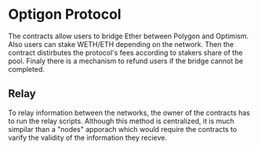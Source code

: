 # Optigon Protocol

The contracts allow users to bridge Ether between Polygon and Optimism. Also users can stake WETH/ETH depending on the network. Then the contract distirbutes the protocol's fees  according to stakers share of the pool. Finaly there is a mechanism to refund users if the bridge cannot be completed.

## Relay

To relay information between the networks, the owner of the contracts has to run the relay scripts. Although this method is centralized, it is much simpilar than a "nodes" apporach which would require the contracts to varify the validity of the information they recieve.

